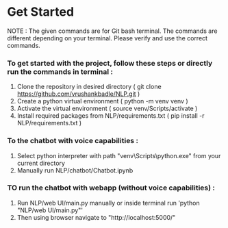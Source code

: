 # Get Started

NOTE : The given commands are for Git bash terminal. The commands are different depending on your terminal. Please verify and use the correct commands.

### To get started with the project, follow these steps or directly run the commands in terminal :
1. Clone the repository in desired directory ( git clone https://github.com/vrushankbadle/NLP.git )
2. Create a python virtual environment ( python -m venv venv )
3. Activate the virtual environment ( source venv/Scripts/activate )
4. Install required packages from NLP/requirements.txt ( pip install -r NLP/requirements.txt )

### To the chatbot with voice capabilities :
1. Select python interpreter with path "venv\Scripts\python.exe" from your current directory
2. Manually run NLP/chatbot/Chatbot.ipynb

### TO run the chatbot with webapp (without voice capabilities) :
1. Run NLP/web UI/main.py manually or inside terminal run 'python "NLP/web UI/main.py"'
2. Then using browser navigate to "http://localhost:5000/"

